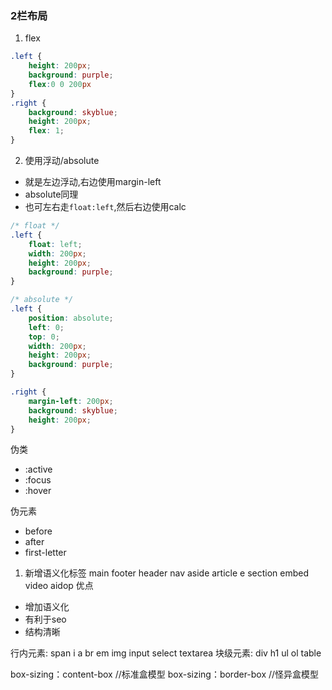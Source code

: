 ### 2栏布局
1. flex
```css
.left {
    height: 200px;
    background: purple;
    flex:0 0 200px
}
.right {
    background: skyblue;
    height: 200px;
    flex: 1;
}
```
2. 使用浮动/absolute
+ 就是左边浮动,右边使用margin-left
+ absolute同理
+ 也可左右走`float:left`,然后右边使用calc
```css
/* float */
.left {
    float: left;
    width: 200px;
    height: 200px;
    background: purple;
}

/* absolute */
.left {
    position: absolute;
    left: 0;
    top: 0;
    width: 200px;
    height: 200px;
    background: purple;
}

.right {
    margin-left: 200px;
    background: skyblue;
    height: 200px;
}
```


伪类
+ :active
+ :focus
+ :hover

伪元素
+ before
+ after
+ first-letter
  

1. 新增语义化标签
main footer header nav aside article e section embed video aidop 
优点
+ 增加语义化
+ 有利于seo
+ 结构清晰

行内元素: span  i  a br em img input select textarea
块级元素: div  h1 ul ol table 


box-sizing：content-box   //标准盒模型
box-sizing：border-box    //怪异盒模型